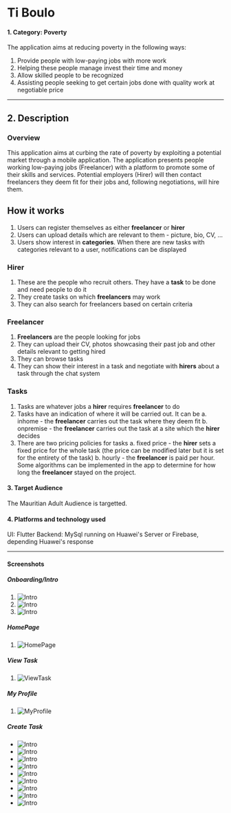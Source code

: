 # Ti Boulo

#### 1. Category: Poverty

The application aims at reducing poverty in the following ways:

1. Provide people with low-paying jobs with more work
2. Helping these people manage invest their time and money
3. Allow skilled people to be recognized
4. Assisting people seeking to get certain jobs done with quality work at negotiable price

---

## 2. Description

### Overview

This application aims at curbing the rate of poverty by exploiting a potential market through a mobile application. The application presents people working low-paying jobs (Freelancer) with a platform to promote some of their skills and services. Potential employers (Hirer) will then contact freelancers they deem fit for their jobs and, following negotiations, will hire them.

## How it works

1. Users can register themselves as either **freelancer** or **hirer**
2. Users can upload details which are relevant to them - picture, bio, CV, ...
3. Users show interest in **categories**. When there are new tasks with categories relevant to a user, notifications can be displayed

### Hirer

1. These are the people who recruit others. They have a **task** to be done and need people to do it
2. They create tasks on which **freelancers** may work
3. They can also search for freelancers based on certain criteria

### Freelancer

1. **Freelancers** are the people looking for jobs
2. They can upload their CV, photos showcasing their past job and other details relevant to getting hired
3. They can browse tasks
4. They can show their interest in a task and negotiate with **hirers** about a task through the chat system

### Tasks

1. Tasks are whatever jobs a **hirer** requires **freelancer** to do
2. Tasks have an indication of where it will be carried out. It can be
a. inhome - the **freelancer** carries out the task where they deem fit
b. onpremise - the **freelancer** carries out the task at a site which the **hirer** decides
3. There are two pricing policies for tasks
a. fixed price - the **hirer** sets a fixed price for the whole task (the price can be modified later but it is set for the entirety of the task)
b. hourly - the **freelancer** is paid per hour. Some algorithms can be implemented in the app to determine for how long the **freelancer** stayed on the project.

#### 3. Target Audience

The Mauritian Adult Audience is  targetted.

#### 4. Platforms and technology used

UI: Flutter
Backend: MySql running on Huawei's Server or Firebase, depending Huawei's response

--- 

#### Screenshots

##### Onboarding/Intro

1. ![Intro](Screenshots/Intro1.jpg)
2. ![Intro](Screenshots/Intro2.jpg)
3. ![Intro](Screenshots/Intro3.jpg)

##### HomePage

1. ![HomePage](Screenshots/HomePage.jpg)

##### View Task

1. ![ViewTask](Screenshots/ViewTask.jpg)

##### My Profile

1. ![MyProfile](Screenshots/MyProfile.jpg)

##### Create Task

* ![Intro](Screenshots/CreateTask-Details.jpg)
* ![Intro](Screenshots/CreateTask-Categories.jpg)
* ![Intro](Screenshots/CreateTask-Categories1.jpg)
* ![Intro](Screenshots/CreateTask-Date.jpg)
* ![Intro](Screenshots/CreateTask-DateChoosing.jpg)
* ![Intro](Screenshots/CreateTask-DateSelected.jpg)
* ![Intro](Screenshots/CreateTask-Location.jpg)
* ![Intro](Screenshots/CreateTask-LocationChoosing.jpg)
* ![Intro](Screenshots/CreateTask-LocationSelected.jpg)
